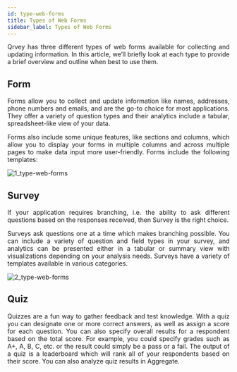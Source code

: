 ```yaml
---
id: type-web-forms
title: Types of Web Forms
sidebar_label: Types of Web Forms
---
```

<div style="text-align: justify">

Qrvey has three different types of web forms available for collecting and updating information. In this article, we’ll briefly look at each type to provide a brief overview and outline when best to use them.

## Form
Forms allow you to collect and update information like names, addresses, phone numbers and emails, and are the go-to choice for most applications. They offer a variety of question types and their analytics include a tabular, spreadsheet-like view of your data. 

Forms also include some unique features, like sections and columns, which allow you to display your forms in multiple columns and across multiple pages to make data input more user-friendly.  Forms include the following templates:

![1_type-web-forms](https://s3.amazonaws.com/cdn.qrvey.com/documentation_assets/ui-docs/web-forms/3.4.1.1_type-web-forms/1_type-web-forms.png#thumbnail)

## Survey
If your application requires branching, i.e. the ability to ask different questions based on the responses received, then Survey is the right choice. 

Surveys ask questions one at a time which makes branching possible.  You can include a variety of question and field types in your survey, and analytics can be presented either in a tabular or summary view with visualizations depending on your analysis needs. Surveys have a variety of templates available in various categories. 

![2_type-web-forms](https://s3.amazonaws.com/cdn.qrvey.com/documentation_assets/ui-docs/web-forms/3.4.1.1_type-web-forms/2_type-web-forms.png#thumbnail)

## Quiz
Quizzes are a fun way to gather feedback and test knowledge. With a quiz you can designate one or more correct answers, as well as assign a score for each question. You can also specify overall results for a respondent based on the total score. For example, you could specify grades such as A+, A, B, C, etc. or the result could simply be a pass or a fail. The output of a quiz is a leaderboard which will rank all of your respondents based on their score. You can also analyze quiz results in Aggregate.